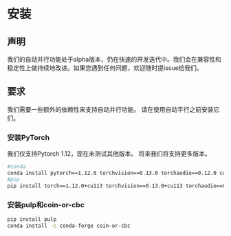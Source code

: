 # 安装

## 声明

我们的自动并行功能处于alpha版本，仍在快速的开发迭代中。我们会在兼容性和稳定性上做持续地改进。如果您遇到任何问题，欢迎随时提issue给我们。


## 要求

我们需要一些额外的依赖性来支持自动并行功能。 请在使用自动平行之前安装它们。

### 安装PyTorch

我们仅支持Pytorch 1.12，现在未测试其他版本。 将来我们将支持更多版本。

```bash
#conda
conda install pytorch==1.12.0 torchvision==0.13.0 torchaudio==0.12.0 cudatoolkit=11.3 -c pytorch
#pip
pip install torch==1.12.0+cu113 torchvision==0.13.0+cu113 torchaudio==0.12.0 --extra-index-url https://download.pytorch.org/whl/cu113
```

### 安装pulp和coin-or-cbc

```bash
pip install pulp
conda install -c conda-forge coin-or-cbc
```